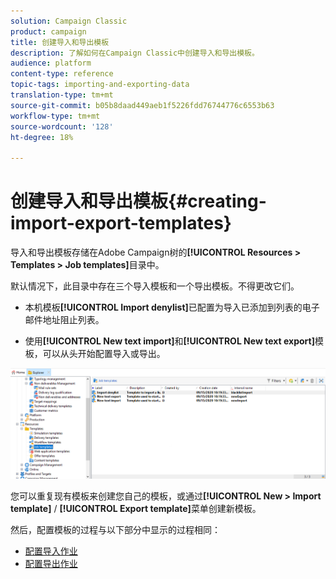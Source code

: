 ```yaml
---
solution: Campaign Classic
product: campaign
title: 创建导入和导出模板
description: 了解如何在Campaign Classic中创建导入和导出模板。
audience: platform
content-type: reference
topic-tags: importing-and-exporting-data
translation-type: tm+mt
source-git-commit: b05b8daad449aeb1f5226fdd76744776c6553b63
workflow-type: tm+mt
source-wordcount: '128'
ht-degree: 18%

---
```



# 创建导入和导出模板{#creating-import-export-templates}

导入和导出模板存储在Adobe Campaign树的&#x200B;**[!UICONTROL Resources > Templates > Job templates]**&#x200B;目录中。

默认情况下，此目录中存在三个导入模板和一个导出模板。不得更改它们。

* 本机模板&#x200B;**[!UICONTROL Import denylist]**&#x200B;已配置为导入已添加到列表的电子邮件地址阻止列表。

* 使用&#x200B;**[!UICONTROL New text import]**&#x200B;和&#x200B;**[!UICONTROL New text export]**&#x200B;模板，可以从头开始配置导入或导出。

![](assets/s_ncs_user_export_wizard_template_create.png)

您可以重复现有模板来创建您自己的模板，或通过&#x200B;**[!UICONTROL New > Import template]** / **[!UICONTROL Export template]**&#x200B;菜单创建新模板。

然后，配置模板的过程与以下部分中显示的过程相同：

* [配置导入作业](../../platform/using/executing-import-jobs.md)
* [配置导出作业](../../platform/using/executing-export-jobs.md)
